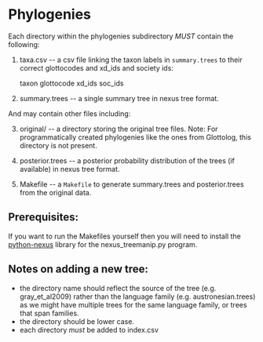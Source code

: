 Phylogenies
===========

Each directory within the phylogenies subdirectory *MUST* contain the following:

1. taxa.csv -- a csv file linking the taxon labels in `summary.trees` to their correct glottocodes and xd_ids and society ids:

    taxon	glottocode	xd_ids	soc_ids

2. summary.trees -- a single summary tree in nexus tree format.

And may contain other files including:

3. original/ -- a directory storing the original tree files. Note: For programmatically
   created phylogenies like the ones from Glottolog, this directory is not present.

4. posterior.trees -- a posterior probability distribution of the trees (if available) in nexus tree format.

5. Makefile -- a `Makefile` to generate summary.trees and posterior.trees from the original data.

Prerequisites:
--------------

If you want to run the Makefiles yourself then you will need to install the [python-nexus](https://pypi.python.org/pypi/python-nexus/) library for the nexus_treemanip.py program.

Notes on adding a new tree:
---------------------------

* the directory name should reflect the source of the tree (e.g. gray_et_al2009) rather than the language family (e.g. austronesian.trees) as we might have multiple trees for the same language family, or trees that span families.
* the directory should be lower case.
* each directory *must* be added to index.csv
